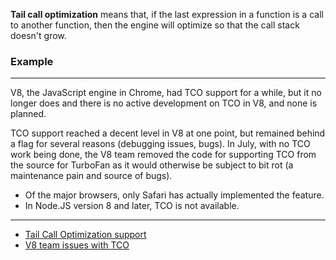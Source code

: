 **Tail call optimization** means that, if the last expression in a function is a call to another function, then the engine will optimize so that the call stack doesn't grow.

### Example

---

V8, the JavaScript engine in Chrome, had TCO support for a while, but it no longer does and there is no active development on TCO in V8, and none is planned.

TCO support reached a decent level in V8 at one point, but remained behind a flag for several reasons (debugging issues, bugs).
In July, with no TCO work being done, the V8 team removed the code for supporting TCO from the source for TurboFan as it would otherwise be subject to bit rot (a maintenance pain and source of bugs).

- Of the major browsers, only Safari has actually implemented the feature.
- In Node.JS version 8 and later, TCO is not available.

---

- [Tail Call Optimization support](<https://kangax.github.io/compat-table/es6/#test-proper_tail_calls_(tail_call_optimisation)>)
- [V8 team issues with TCO](https://v8.dev/blog/modern-javascript)
